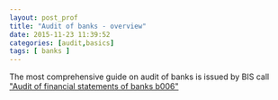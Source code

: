 ```yaml
---
layout: post_prof
title: "Audit of banks - overview"
date: 2015-11-23 11:39:52
categories: [audit,basics]
tags: [ banks ] 
---
```


The most comprehensive guide on audit of banks is issued by BIS
call ["Audit of financial statements of banks b006"]

["Audit of financial statements of banks b006"]: http://www.ifac.org/system/files/downloads/b006-2010-iaasb-handbook-iaps-1006.pdf